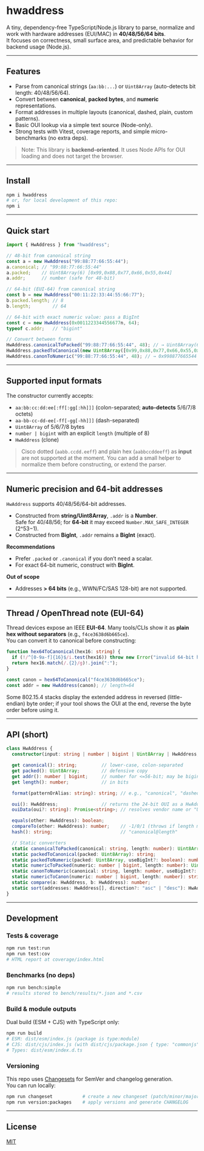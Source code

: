 # hwaddress

A tiny, dependency-free TypeScript/Node.js library to parse, normalize and work with hardware addresses (EUI/MAC) in **40/48/56/64 bits**.  
It focuses on correctness, small surface area, and predictable behavior for backend usage (Node.js).

---

## Features

- Parse from canonical strings (`aa:bb:...`) or `Uint8Array` (auto-detects bit length: 40/48/56/64).
- Convert between **canonical**, **packed bytes**, and **numeric** representations.
- Format addresses in multiple layouts (canonical, dashed, plain, custom patterns).
- Basic OUI lookup via a simple text source (Node-only).
- Strong tests with Vitest, coverage reports, and simple micro-benchmarks (no extra deps).

> Note: This library is **backend-oriented**. It uses Node APIs for OUI loading and does not target the browser.

---

## Install

```bash
npm i hwaddress
# or, for local development of this repo:
npm i
```

---

## Quick start

```ts
import { HwAddress } from "hwaddress";

// 48-bit from canonical string
const a = new HwAddress("99:88:77:66:55:44");
a.canonical; // "99:88:77:66:55:44"
a.packed;    // Uint8Array(6) [0x99,0x88,0x77,0x66,0x55,0x44]
a.addr;      // number (safe for 48-bit)

// 64-bit (EUI-64) from canonical string
const b = new HwAddress("00:11:22:33:44:55:66:77");
b.packed.length; // 8
b.length;        // 64

// 64-bit with exact numeric value: pass a BigInt
const c = new HwAddress(0x0011223344556677n, 64);
typeof c.addr;   // "bigint"

// Convert between forms
HwAddress.canonicalToPacked("99:88:77:66:55:44", 48); // → Uint8Array(6)
HwAddress.packedToCanonical(new Uint8Array([0x99,0x88,0x77,0x66,0x55,0x44])); // → "99:88:77:66:55:44"
HwAddress.canonToNumeric("99:88:77:66:55:44", 48); // → 0x998877665544
```

---

## Supported input formats

The constructor currently accepts:

- `aa:bb:cc:dd:ee[:ff[:gg[:hh]]]` (colon-separated; **auto-detects** 5/6/7/8 octets)
- `aa-bb-cc-dd-ee[-ff[-gg[-hh]]]` (dash-separated)
- `Uint8Array` of 5/6/7/8 bytes
- `number | bigint` with an explicit `length` (multiple of 8)
- `HwAddress` (clone)

> Cisco dotted (`aabb.ccdd.eeff`) and plain hex (`aabbccddeeff`) as **input** are not supported at the moment. You can add a small helper to normalize them before constructing, or extend the parser.

---

## Numeric precision and 64-bit addresses

`HwAddress` supports 40/48/56/64-bit addresses.

- Constructed from **string/Uint8Array**, `.addr` is a **Number**.  
  Safe for 40/48/56; for **64-bit** it may exceed `Number.MAX_SAFE_INTEGER` (2^53−1).
- Constructed from **BigInt**, `.addr` remains a **BigInt** (exact).

**Recommendations**
- Prefer `.packed` or `.canonical` if you don’t need a scalar.
- For exact 64-bit numeric, construct with **BigInt**.

**Out of scope**
- Addresses **> 64 bits** (e.g., WWN/FC/SAS 128-bit) are not supported.

---

## Thread / OpenThread note (EUI-64)

Thread devices expose an IEEE **EUI-64**. Many tools/CLIs show it as **plain hex without separators** (e.g., `f4ce3638d6b665ce`).  
You can convert it to canonical before constructing:

```ts
function hex64ToCanonical(hex16: string) {
  if (!/^[0-9a-f]{16}$/i.test(hex16)) throw new Error("invalid 64-bit hex");
  return hex16.match(/.{2}/g)!.join(":");
}

const canon = hex64ToCanonical("f4ce3638d6b665ce");
const addr = new HwAddress(canon); // length=64
```

Some 802.15.4 stacks display the extended address in reversed (little-endian) byte order; if your tool shows the OUI at the end, reverse the byte order before using it.

---

## API (short)

```ts
class HwAddress {
  constructor(input: string | number | bigint | Uint8Array | HwAddress, lengthOverride?: number);

  get canonical(): string;         // lower-case, colon-separated
  get packed(): Uint8Array;        // defensive copy
  get addr(): number | bigint;     // number for <=56-bit; may be bigint if constructed with BigInt
  get length(): number;            // in bits

  format(patternOrAlias: string): string; // e.g., "canonical", "dashed", "plain", or custom 'x' patterns

  oui(): HwAddress;                // returns the 24-bit OUI as a HwAddress
  ouiData(oui?: string): Promise<string>; // resolves vendor name or "Undefined"

  equals(other: HwAddress): boolean;
  compareTo(other: HwAddress): number;    // -1/0/1 (throws if length mismatch)
  hash(): string;                         // "canonical@length"

  // Static converters
  static canonicalToPacked(canonical: string, length: number): Uint8Array;
  static packedToCanonical(packed: Uint8Array): string;
  static packedToNumeric(packed: Uint8Array, useBigInt?: boolean): number | bigint;
  static numericToPacked(numeric: number | bigint, length: number): Uint8Array;
  static canonToNumeric(canonical: string, length: number, useBigInt?: boolean): number | bigint;
  static numericToCanon(numeric: number | bigint, length: number): string;
  static compare(a: HwAddress, b: HwAddress): number;
  static sort(addresses: HwAddress[], direction?: "asc" | "desc"): HwAddress[];
}
```

---

## Development

### Tests & coverage
```bash
npm run test:run
npm run test:cov
# HTML report at coverage/index.html
```

### Benchmarks (no deps)
```bash
npm run bench:simple
# results stored to bench/results/*.json and *.csv
```

### Build & module outputs
Dual build (ESM + CJS) with TypeScript only:
```bash
npm run build
# ESM: dist/esm/index.js (package is type:module)
# CJS: dist/cjs/index.js (with dist/cjs/package.json { type: "commonjs" })
# Types: dist/esm/index.d.ts
```

### Versioning
This repo uses [Changesets](https://github.com/changesets/changesets) for SemVer and changelog generation.  
You can run locally:
```bash
npm run changeset           # create a new changeset (patch/minor/major)
npm run version:packages    # apply versions and generate CHANGELOG
```

---

## License

[MIT](./LICENSE.md)
